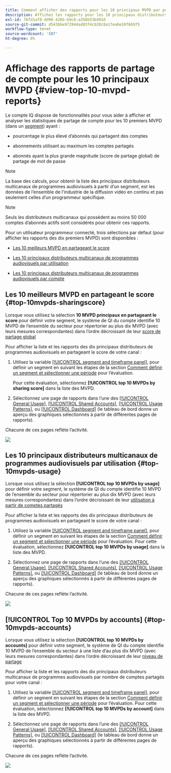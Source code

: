 ```yaml
---
title: Comment afficher des rapports pour les 10 principaux MVPD par personnage de programmeur.
description: Affichez les rapports pour les 10 principaux distributeurs multicanaux de programmes de diffusion de contenu.
exl-id: 76fd1af8-dd96-426b-b9c8-a356b53b491d
source-git-commit: d543bbe972944ad83f4cb28c8a17ea6e10f66975
workflow-type: tm+mt
source-wordcount: '507'
ht-degree: 0%

---
```


# Affichage des rapports de partage de compte pour les 10 principaux MVPD <!--and Programmers--> {#view-top-10-mvpd-reports}

Le compte IQ dispose de fonctionnalités pour vous aider à afficher et analyser les statistiques de partage de compte pour les 10 premiers MVPD (dans un [segment](/help/accountiq/product-concepts.md#segmet-def)) ayant :

* pourcentage le plus élevé d’abonnés qui partagent des comptes

* abonnements utilisant au maximum les comptes partagés

* abonnés ayant la plus grande magnitude (score de partage global) de partage de mot de passe

>[!NOTE]
>
>La base des calculs, pour obtenir la liste des principaux distributeurs multicanaux de programmes audiovisuels à partir d’un segment, est les données de l’ensemble de l’industrie de la diffusion vidéo en continu et pas seulement celles d’un programmeur spécifique.

>[!NOTE]
>
>Seuls les distributeurs multicanaux qui possèdent au moins 50 000 comptes d’abonnés actifs sont considérés pour obtenir ces rapports.

Pour un utilisateur programmeur connecté, trois sélections par défaut (pour afficher les rapports des dix premiers MVPD) sont disponibles :

* [Les 10 meilleurs MVPD en partageant le score](#top-10mvpds-sharingscore)

* [Les 10 principaux distributeurs multicanaux de programmes audiovisuels par utilisation](#top-10mvpds-usage)

* [Les 10 principaux distributeurs multicanaux de programmes audiovisuels par compte](#top-10mvpds-accounts)

## Les 10 meilleurs MVPD en partageant le score {#top-10mvpds-sharingscore}

Lorsque vous utilisez la sélection **10 MVPD principaux en partageant le score** pour définir votre segment, le système de QI du compte identifie 10 MVPD de l’ensemble du secteur pour répertorier au plus dix MVPD (avec leurs mesures correspondantes) dans l’ordre décroissant de leur [score de partage global](/help/accountiq/product-concepts.md#overall-sharing-score)

Pour afficher la liste et les rapports des dix principaux distributeurs de programmes audiovisuels en partageant le score de votre canal :

1. Utilisez la variable [[!UICONTROL segment and timeframe panel]](/help/accountiq/segments-timeframe.md), pour définir un segment en suivant les étapes de la section [Comment définir un segment et sélectionner une période](/help/accountiq/howto-select-segment-timeframe.md) pour l’évaluation.

   Pour cette évaluation, sélectionnez **[!UICONTROL top 10 MVPDs by sharing score]** dans la liste des MVPD.

1. Sélectionnez une page de rapports dans l’une des [[!UICONTROL General Usage]](/help/accountiq/general-usage-reports.md), [[!UICONTROL Shared Accounts]](/help/accountiq/shared-acc-reports.md), [[!UICONTROL Usage Patterns]](/help/accountiq/usage-patterns.md), ou [[!UICONTROL Dashboard]](/help/accountiq/dashboard.md) (le tableau de bord donne un aperçu des graphiques sélectionnés à partir de différentes pages de rapports).

Chacune de ces pages reflète l’activité.

![](assets/top-ten-mvpds-overallscore.png)

## Les 10 principaux distributeurs multicanaux de programmes audiovisuels par utilisation {#top-10mvpds-usage}

Lorsque vous utilisez la sélection **[!UICONTROL top 10 MVPDs by usage]** pour définir votre segment, le système de QI du compte identifie 10 MVPD de l’ensemble du secteur pour répertorier au plus dix MVPD (avec leurs mesures correspondantes) dans l’ordre décroissant de leur [utilisation à partir de comptes partagés](/help/accountiq/product-concepts.md)

Pour afficher la liste et les rapports des dix principaux distributeurs de programmes audiovisuels en partageant le score de votre canal :

1. Utilisez la variable [[!UICONTROL segment and timeframe panel]](/help/accountiq/segments-timeframe.md), pour définir un segment en suivant les étapes de la section [Comment définir un segment et sélectionner une période](/help/accountiq/howto-select-segment-timeframe.md) pour l’évaluation. Pour cette évaluation, sélectionnez **[!UICONTROL top 10 MVPDs by usage]** dans la liste des MVPD.

1. Sélectionnez une page de rapports dans l’une des [[!UICONTROL General Usage]](/help/accountiq/general-usage-reports.md), [[!UICONTROL Shared Accounts]](/help/accountiq/shared-acc-reports.md), [[!UICONTROL Usage Patterns]](/help/accountiq/usage-patterns.md), ou [[!UICONTROL Dashboard]](/help/accountiq/dashboard.md) (le tableau de bord donne un aperçu des graphiques sélectionnés à partir de différentes pages de rapports).

Chacune de ces pages reflète l’activité.

![](assets/top-ten-mvpds-usage.png)

## [!UICONTROL Top 10 MVPDs by accounts] {#top-10mvpds-accounts}

Lorsque vous utilisez la sélection **[!UICONTROL top 10 MVPDs by accounts]** pour définir votre segment, le système de QI du compte identifie 10 MVPD de l’ensemble du secteur à une liste d’au plus dix MVPD (avec leurs mesures correspondantes) dans l’ordre décroissant de leur [niveau de partage](/help/accountiq/product-concepts.md)

Pour afficher la liste et les rapports des dix principaux distributeurs multicanaux de programmes audiovisuels par nombre de comptes partagés pour votre canal :

1. Utilisez la variable [[!UICONTROL segment and timeframe panel]](/help/accountiq/segments-timeframe.md), pour définir un segment en suivant les étapes de la section [Comment définir un segment et sélectionner une période](/help/accountiq/howto-select-segment-timeframe.md) pour l’évaluation. Pour cette évaluation, sélectionnez **[!UICONTROL top 10 MVPDs by account]** dans la liste des MVPD.

1. Sélectionnez une page de rapports dans l’une des [[!UICONTROL General Usage]](/help/accountiq/general-usage-reports.md), [[!UICONTROL Shared Accounts]](/help/accountiq/shared-acc-reports.md), [[!UICONTROL Usage Patterns]](/help/accountiq/usage-patterns.md), ou [[!UICONTROL Dashboard]](/help/accountiq/dashboard.md) (le tableau de bord donne un aperçu des graphiques sélectionnés à partir de différentes pages de rapports).

Chacune de ces pages reflète l’activité.

![](assets/top-ten-mvpds-accounts.png)
